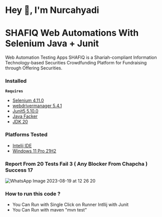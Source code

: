 # Hey 👋, I'm Nurcahyadi
# SHAFIQ Web Automations With Selenium Java + Junit
Web Automation Testing Apps SHAFIQ is a Shariah-compliant Information Technology-based Securities Crowdfunding Platform for Fundraising through Offering Securities.

### Installed
**`Requires`**
- [Selenium 4.11.0 ](https://mvnrepository.com/artifact/org.seleniumhq.selenium/selenium-java/4.11.0)
- [webdrivermanager 5.4.1](https://mvnrepository.com/artifact/io.github.bonigarcia/webdrivermanager/5.4.1)
- [Junit5  5.10.0](https://mvnrepository.com/artifact/org.junit.jupiter/junit-jupiter-api/5.10.0)
- [Java Facker](https://github.com/DiUS/java-faker)
- [JDK 20](https://www.oracle.com/id/java/technologies/downloads/)

### Platforms Tested
- [Intelij IDE](https://www.jetbrains.com/idea/download/?section=windows)
- [Windows 11 Pro 21H2](https://www.microsoft.com/en-gb/software-download/windows11)

### Report From 20 Tests Fail 3 ( Any Blocker From Chapcha ) Success 17
![WhatsApp Image 2023-08-19 at 12 26 20](https://github.com/callmencah/ShafiqWebAutomations/assets/29263027/7fa1b348-8924-42a3-a8fd-472085511c86)


### How to run this code ? 
- You Can Run with Single Click on Runner Intllij with Junit
- You Can Run with maven "mvn test"
